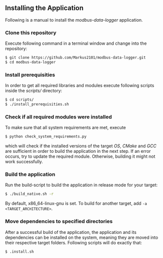 ## Installing the Application
Following is a manual to install the _modbus-data-logger_ application.

### Clone this repository
Execute following command in a terminal window and change into the repository:
```sh
$ git clone https://github.com/Markus2101/modbus-data-logger.git
$ cd modbus-data-logger
```

### Install prerequisities
In order to get all required libraries and modules execute following scripts inside the _scripts/_ directory:
```sh
$ cd scripts/
$ ./install_prerequisities.sh
```

### Check if all required modules were installed
To make sure that all system requirements are met, execute
```sh
$ python check_system_requirements.py
```
which will check if the installed versions of the target _OS_, _CMake_ and _GCC_ are sufficient in order to build the application in the next step. If an error occurs, try to update the required module. Otherwise, building it might not work successfully.

### Build the application
Run the build-script to build the application in release mode for your target:
```sh
$ ./build_native.sh -r
```
By default, x86_64-linux-gnu is set. To build for another target, add `-a <TARGET_ARCHITECTURE>`.

### Move dependencies to specified directories
After a successful build of the application, the application and its dependencies can be installed on the system, meaning they are moved into their respective target folders. Following scripts will do exactly that:
```sh
$ .install.sh
```
